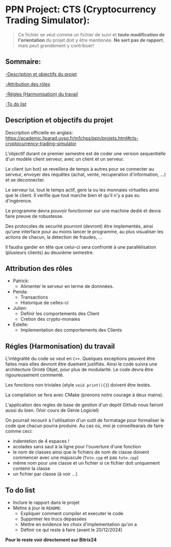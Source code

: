 # PPN Project: CTS (Cryptocurrency Trading Simulator):


> Ce fichier se veut comme un fichier de suivi et **toute modification de l'orientation** du projet doit y être mentionée. **Ne sert pas de rapport**, mais peut grandement y contribuer!

## Sommaire:

[-Description et objectifs du projet](/README.md#description-et-objectifs-du-projet)

[-Attribution des rôles](/README.md#attribution-des-rôles)

[-Régles (Harmonisation) du travail](/README.md#régles-harmonisation-du-travail)

[-To do list](/README.md#to-do-list)


## Description et objectifs du projet
Description officielle en anglais:
https://academic.liparad.uvsq.fr/m1chps/ppn/projets.html#cts-cryptocurrency-trading-simulator

L'objectif durant ce premier semestre est de coder une version sequentielle d'un modèle client serveur, avec un client et un serveur.

Le client (un bot) se reveillera de temps à autres pour se connecter au serveur, envoyer des requêtes (achat, vente, recuperation d'information, ...) et se deconnecter.

Le serveur lui, tout le temps actif, gere la ou les monnaies virtuelles ainsi que le client. Il verifie que tout marche bien et qu'il n'y a pas eu d'ingèrence.

Le programme devra pouvoir fonctionner sur une machine dedié et devra faire preuve de robustesse.

Des protocoles de securité pourront (devront) être implementés, ainsi qu'une interface pour au moins lancer le programme, au plus visualiser les actions de chacun, la detection de fraudes, ...

Il faudra garder en tête que celui-ci sera confronté à une parallélisation (plusieurs clients) au deuxième semestre.

## Attribution des rôles

- Patrick:
    - Alimenter le serveur en terme de donnnées.
- Penda:
    - Transactions 
    - Historique de celles-ci
- Julien: 
    - Definir les comportements des Client
    - Cretion des crypto-monaies
- Estelle:
    - Implementation des comportements des Clients

## Régles (Harmonisation) du travail

L'intégralité du code se veut en `C++`. Quelques exceptions peuvent être faites mais elles devront être duement justifiés. Ainsi le code suivra une architecture Orinté Objet, pour plus de modularité.
Le code devra être rigoureusement commenté.

Les fonctions non triviales (style `void print(){}`) doivent être testés.

La compilation se fera avec CMake (prenons notre courage à deux mains).

L'application des regles de base de gestion d'un depôt Github nous fairont aussi du bien. (Voir cours de Génie Logiciel)

On pourrait recourir à l'utilisation d'un outil de formatage pour formaliser le code que chacun pourra produire. Au cas où, moi je conseillearais de faire comme ceci:
- indentetion de 4 espaces !
- acolades sans saut à la ligne pour l'ouverture d'une fonction
- le nom de classes ainsi que le fichiers de nom de classe doivent commencer avec une majuscule (`Toto.cpp` et pas `toto.cpp`)
- même nom pour une classe et un fichier si ce fichier doit uniquement contenir la classe
- un fichier par classe (à voir ...)

## To do list

- Inclure le rapport dans le projet
- Mettre à jour le `README`:
    - Expliquer comment compiler et executer le code
    - Supprimer les trucs depassées
    - Mettre en evidence les choix d'implementation qu'on a
    - Définir ce qui reste à faire (avant le 20/12/2024)

**Pour le reste voir directement sur Bitrix24**